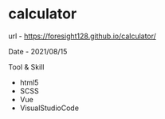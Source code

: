 # calculator

url - https://foresight128.github.io/calculator/

Date - 2021/08/15

Tool & Skill
- html5
- SCSS
- Vue
- VisualStudioCode

